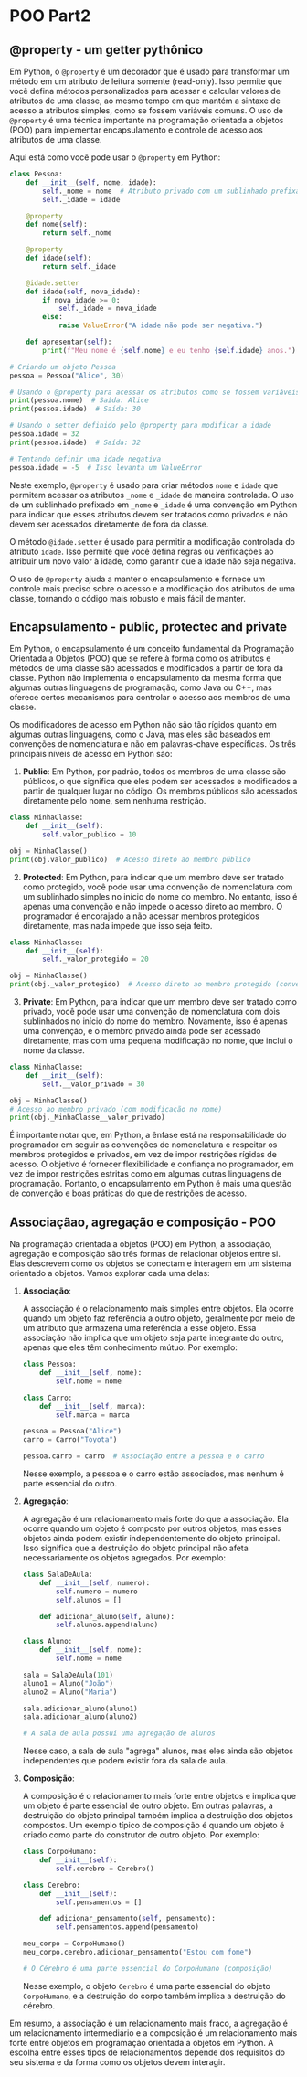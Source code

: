 # POO Part2

## @property - um getter pythônico

Em Python, o `@property` é um decorador que é usado para transformar um método em um atributo de leitura somente (read-only). Isso permite que você defina métodos personalizados para acessar e calcular valores de atributos de uma classe, ao mesmo tempo em que mantém a sintaxe de acesso a atributos simples, como se fossem variáveis comuns. O uso de `@property` é uma técnica importante na programação orientada a objetos (POO) para implementar encapsulamento e controle de acesso aos atributos de uma classe.

Aqui está como você pode usar o `@property` em Python:

```python
class Pessoa:
    def __init__(self, nome, idade):
        self._nome = nome  # Atributo privado com um sublinhado prefixado por convenção
        self._idade = idade

    @property
    def nome(self):
        return self._nome

    @property
    def idade(self):
        return self._idade

    @idade.setter
    def idade(self, nova_idade):
        if nova_idade >= 0:
            self._idade = nova_idade
        else:
            raise ValueError("A idade não pode ser negativa.")

    def apresentar(self):
        print(f"Meu nome é {self.nome} e eu tenho {self.idade} anos.")

# Criando um objeto Pessoa
pessoa = Pessoa("Alice", 30)

# Usando o @property para acessar os atributos como se fossem variáveis
print(pessoa.nome)  # Saída: Alice
print(pessoa.idade)  # Saída: 30

# Usando o setter definido pelo @property para modificar a idade
pessoa.idade = 32
print(pessoa.idade)  # Saída: 32

# Tentando definir uma idade negativa
pessoa.idade = -5  # Isso levanta um ValueError
```

Neste exemplo, `@property` é usado para criar métodos `nome` e `idade` que permitem acessar os atributos `_nome` e `_idade` de maneira controlada. O uso de um sublinhado prefixado em `_nome` e `_idade` é uma convenção em Python para indicar que esses atributos devem ser tratados como privados e não devem ser acessados diretamente de fora da classe.

O método `@idade.setter` é usado para permitir a modificação controlada do atributo `idade`. Isso permite que você defina regras ou verificações ao atribuir um novo valor à idade, como garantir que a idade não seja negativa.

O uso de `@property` ajuda a manter o encapsulamento e fornece um controle mais preciso sobre o acesso e a modificação dos atributos de uma classe, tornando o código mais robusto e mais fácil de manter.

## Encapsulamento - public, protectec and private

Em Python, o encapsulamento é um conceito fundamental da Programação Orientada a Objetos (POO) que se refere à forma como os atributos e métodos de uma classe são acessados e modificados a partir de fora da classe. Python não implementa o encapsulamento da mesma forma que algumas outras linguagens de programação, como Java ou C++, mas oferece certos mecanismos para controlar o acesso aos membros de uma classe.

Os modificadores de acesso em Python não são tão rígidos quanto em algumas outras linguagens, como o Java, mas eles são baseados em convenções de nomenclatura e não em palavras-chave específicas. Os três principais níveis de acesso em Python são:

1. **Public**: Em Python, por padrão, todos os membros de uma classe são públicos, o que significa que eles podem ser acessados e modificados a partir de qualquer lugar no código. Os membros públicos são acessados diretamente pelo nome, sem nenhuma restrição.

```python
class MinhaClasse:
    def __init__(self):
        self.valor_publico = 10

obj = MinhaClasse()
print(obj.valor_publico)  # Acesso direto ao membro público
```

2. **Protected**: Em Python, para indicar que um membro deve ser tratado como protegido, você pode usar uma convenção de nomenclatura com um sublinhado simples no início do nome do membro. No entanto, isso é apenas uma convenção e não impede o acesso direto ao membro. O programador é encorajado a não acessar membros protegidos diretamente, mas nada impede que isso seja feito.

```python
class MinhaClasse:
    def __init__(self):
        self._valor_protegido = 20

obj = MinhaClasse()
print(obj._valor_protegido)  # Acesso direto ao membro protegido (convenção)
```

3. **Private**: Em Python, para indicar que um membro deve ser tratado como privado, você pode usar uma convenção de nomenclatura com dois sublinhados no início do nome do membro. Novamente, isso é apenas uma convenção, e o membro privado ainda pode ser acessado diretamente, mas com uma pequena modificação no nome, que inclui o nome da classe.

```python
class MinhaClasse:
    def __init__(self):
        self.__valor_privado = 30

obj = MinhaClasse()
# Acesso ao membro privado (com modificação no nome)
print(obj._MinhaClasse__valor_privado)
```

É importante notar que, em Python, a ênfase está na responsabilidade do programador em seguir as convenções de nomenclatura e respeitar os membros protegidos e privados, em vez de impor restrições rígidas de acesso. O objetivo é fornecer flexibilidade e confiança no programador, em vez de impor restrições estritas como em algumas outras linguagens de programação. Portanto, o encapsulamento em Python é mais uma questão de convenção e boas práticas do que de restrições de acesso.

## Associaçãao, agregação e composição - POO

Na programação orientada a objetos (POO) em Python, a associação, agregação e composição são três formas de relacionar objetos entre si. Elas descrevem como os objetos se conectam e interagem em um sistema orientado a objetos. Vamos explorar cada uma delas:

1. **Associação**:

   A associação é o relacionamento mais simples entre objetos. Ela ocorre quando um objeto faz referência a outro objeto, geralmente por meio de um atributo que armazena uma referência a esse objeto. Essa associação não implica que um objeto seja parte integrante do outro, apenas que eles têm conhecimento mútuo. Por exemplo:

   ```python
   class Pessoa:
       def __init__(self, nome):
           self.nome = nome

   class Carro:
       def __init__(self, marca):
           self.marca = marca

   pessoa = Pessoa("Alice")
   carro = Carro("Toyota")

   pessoa.carro = carro  # Associação entre a pessoa e o carro
   ```

   Nesse exemplo, a pessoa e o carro estão associados, mas nenhum é parte essencial do outro.

2. **Agregação**:

   A agregação é um relacionamento mais forte do que a associação. Ela ocorre quando um objeto é composto por outros objetos, mas esses objetos ainda podem existir independentemente do objeto principal. Isso significa que a destruição do objeto principal não afeta necessariamente os objetos agregados. Por exemplo:

   ```python
   class SalaDeAula:
       def __init__(self, numero):
           self.numero = numero
           self.alunos = []

       def adicionar_aluno(self, aluno):
           self.alunos.append(aluno)

   class Aluno:
       def __init__(self, nome):
           self.nome = nome

   sala = SalaDeAula(101)
   aluno1 = Aluno("João")
   aluno2 = Aluno("Maria")

   sala.adicionar_aluno(aluno1)
   sala.adicionar_aluno(aluno2)

   # A sala de aula possui uma agregação de alunos
   ```

   Nesse caso, a sala de aula "agrega" alunos, mas eles ainda são objetos independentes que podem existir fora da sala de aula.

3. **Composição**:

   A composição é o relacionamento mais forte entre objetos e implica que um objeto é parte essencial de outro objeto. Em outras palavras, a destruição do objeto principal também implica a destruição dos objetos compostos. Um exemplo típico de composição é quando um objeto é criado como parte do construtor de outro objeto. Por exemplo:

   ```python
   class CorpoHumano:
       def __init__(self):
           self.cerebro = Cerebro()

   class Cerebro:
       def __init__(self):
           self.pensamentos = []

       def adicionar_pensamento(self, pensamento):
           self.pensamentos.append(pensamento)

   meu_corpo = CorpoHumano()
   meu_corpo.cerebro.adicionar_pensamento("Estou com fome")

   # O Cérebro é uma parte essencial do CorpoHumano (composição)
   ```

   Nesse exemplo, o objeto `Cerebro` é uma parte essencial do objeto `CorpoHumano`, e a destruição do corpo também implica a destruição do cérebro.

Em resumo, a associação é um relacionamento mais fraco, a agregação é um relacionamento intermediário e a composição é um relacionamento mais forte entre objetos em programação orientada a objetos em Python. A escolha entre esses tipos de relacionamentos depende dos requisitos do seu sistema e da forma como os objetos devem interagir.
